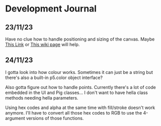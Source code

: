 # Development Journal

## 23/11/23

Have no clue how to handle positioning and sizing of the canvas. Maybe [This Link](https://stackoverflow.com/questions/63403700/how-to-get-p5-js-to-create-canvas-at-certain-position) or [This wiki page](https://github.com/processing/p5.js/wiki/Positioning-your-canvas) will help.

## 24/11/23

I gotta look into how colour works. Sometimes it can just be a string but there's also a built-in p5.color object interface?

Also gotta figure out how to handle points. Currently there's a lot of code embedded in the UI and Pig classes... I don't want to have hella class methods needing hella parameters.

Using hex codes and alpha at the same time with fill/stroke doesn't work anymore. I'll have to convert all those hex codes to RGB to use the 4-argument versions of those functions.
